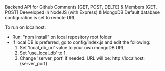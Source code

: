 Backend API for Github Comments [GET, POST, DELTE] & Members [GET, POST]
Deeveloped in NodeJS (with Express) & MongoDB
Default database configuration is set to remote URL

To run on localhost:
- Run: "npm install" on local repository root folder
- If local DB is preferred, go to config/index.js and edit the following:
  1. Set 'local_db_url' value to your own mongoDB URL
  2. Set 'use_local_db' to 1.
  3. Change 'server_port' if needed. URL will be: http://localhost:{server_port}
  
